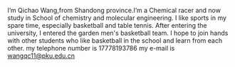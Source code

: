 I’m Qichao Wang,from Shandong province.I’m a Chemical racer and now study in School of chemistry and molecular engineering.
I like sports in my spare time, especially basketball and table tennis. After entering the university, I entered the garden men's basketball team. 
I hope to join hands with other students who like basketball in the school and learn from each other.
my telephone  number is 17778193786
my e-mail is wangqc11@pku.edu.cn
